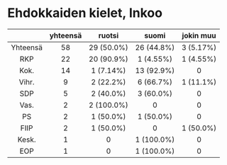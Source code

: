 # Ehdokkaiden kielet, Inkoo

| |yhteensä|ruotsi|suomi|jokin muu|
|:---:|:---:|:---:|:---:|:---:|
|Yhteensä|58|29 (50.0%)|26 (44.8%)|3 (5.17%)|
|RKP|22|20 (90.9%)|1 (4.55%)|1 (4.55%)|
|Kok.|14|1 (7.14%)|13 (92.9%)|0|
|Vihr.|9|2 (22.2%)|6 (66.7%)|1 (11.1%)|
|SDP|5|2 (40.0%)|3 (60.0%)|0|
|Vas.|2|2 (100.0%)|0|0|
|PS|2|1 (50.0%)|1 (50.0%)|0|
|FIIP|2|1 (50.0%)|0|1 (50.0%)|
|Kesk.|1|0|1 (100.0%)|0|
|EOP|1|0|1 (100.0%)|0|

